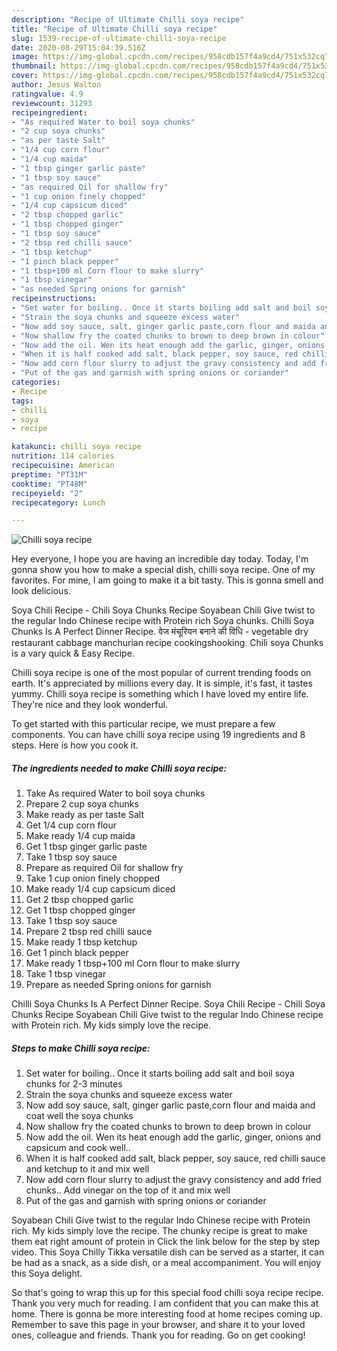 ```yaml
---
description: "Recipe of Ultimate Chilli soya recipe"
title: "Recipe of Ultimate Chilli soya recipe"
slug: 1539-recipe-of-ultimate-chilli-soya-recipe
date: 2020-08-29T15:04:39.516Z
image: https://img-global.cpcdn.com/recipes/958cdb157f4a9cd4/751x532cq70/chilli-soya-recipe-recipe-main-photo.jpg
thumbnail: https://img-global.cpcdn.com/recipes/958cdb157f4a9cd4/751x532cq70/chilli-soya-recipe-recipe-main-photo.jpg
cover: https://img-global.cpcdn.com/recipes/958cdb157f4a9cd4/751x532cq70/chilli-soya-recipe-recipe-main-photo.jpg
author: Jesus Walton
ratingvalue: 4.9
reviewcount: 31293
recipeingredient:
- "As required Water to boil soya chunks"
- "2 cup soya chunks"
- "as per taste Salt"
- "1/4 cup corn flour"
- "1/4 cup maida"
- "1 tbsp ginger garlic paste"
- "1 tbsp soy sauce"
- "as required Oil for shallow fry"
- "1 cup onion finely chopped"
- "1/4 cup capsicum diced"
- "2 tbsp chopped garlic"
- "1 tbsp chopped ginger"
- "1 tbsp soy sauce"
- "2 tbsp red chilli sauce"
- "1 tbsp ketchup"
- "1 pinch black pepper"
- "1 tbsp+100 ml Corn flour to make slurry"
- "1 tbsp vinegar"
- "as needed Spring onions for garnish"
recipeinstructions:
- "Set water for boiling.. Once it starts boiling add salt and boil soya chunks for 2-3 minutes"
- "Strain the soya chunks and squeeze excess water"
- "Now add soy sauce, salt, ginger garlic paste,corn flour and maida and coat well the soya chunks"
- "Now shallow fry the coated chunks to brown to deep brown in colour"
- "Now add the oil. Wen its heat enough add the garlic, ginger, onions and capsicum and cook well.."
- "When it is half cooked add salt, black pepper, soy sauce, red chilli sauce and ketchup to it and mix well"
- "Now add corn flour slurry to adjust the gravy consistency and add fried chunks.. Add vinegar on the top of it and mix well"
- "Put of the gas and garnish with spring onions or coriander"
categories:
- Recipe
tags:
- chilli
- soya
- recipe

katakunci: chilli soya recipe 
nutrition: 114 calories
recipecuisine: American
preptime: "PT31M"
cooktime: "PT48M"
recipeyield: "2"
recipecategory: Lunch

---
```



![Chilli soya recipe](https://img-global.cpcdn.com/recipes/958cdb157f4a9cd4/751x532cq70/chilli-soya-recipe-recipe-main-photo.jpg)

Hey everyone, I hope you are having an incredible day today. Today, I'm gonna show you how to make a special dish, chilli soya recipe. One of my favorites. For mine, I am going to make it a bit tasty. This is gonna smell and look delicious.

Soya Chili Recipe - Chili Soya Chunks Recipe Soyabean Chili Give twist to the regular Indo Chinese recipe with Protein rich Soya chunks. Chilli Soya Chunks Is A Perfect Dinner Recipe. वेज मंचूरियन बनाने की विधि - vegetable dry restaurant cabbage manchurian recipe cookingshooking. Chili soya Chunks is a vary quick &amp; Easy Recipe.

Chilli soya recipe is one of the most popular of current trending foods on earth. It's appreciated by millions every day. It is simple, it's fast, it tastes yummy. Chilli soya recipe is something which I have loved my entire life. They're nice and they look wonderful.


To get started with this particular recipe, we must prepare a few components. You can have chilli soya recipe using 19 ingredients and 8 steps. Here is how you cook it.

<!--inarticleads1-->

##### The ingredients needed to make Chilli soya recipe:

1. Take As required Water to boil soya chunks
1. Prepare 2 cup soya chunks
1. Make ready as per taste Salt
1. Get 1/4 cup corn flour
1. Make ready 1/4 cup maida
1. Get 1 tbsp ginger garlic paste
1. Take 1 tbsp soy sauce
1. Prepare as required Oil for shallow fry
1. Take 1 cup onion finely chopped
1. Make ready 1/4 cup capsicum diced
1. Get 2 tbsp chopped garlic
1. Get 1 tbsp chopped ginger
1. Take 1 tbsp soy sauce
1. Prepare 2 tbsp red chilli sauce
1. Make ready 1 tbsp ketchup
1. Get 1 pinch black pepper
1. Make ready 1 tbsp+100 ml Corn flour to make slurry
1. Take 1 tbsp vinegar
1. Prepare as needed Spring onions for garnish


Chilli Soya Chunks Is A Perfect Dinner Recipe. Soya Chili Recipe - Chili Soya Chunks Recipe Soyabean Chili Give twist to the regular Indo Chinese recipe with Protein rich. My kids simply love the recipe. 

<!--inarticleads2-->

##### Steps to make Chilli soya recipe:

1. Set water for boiling.. Once it starts boiling add salt and boil soya chunks for 2-3 minutes
1. Strain the soya chunks and squeeze excess water
1. Now add soy sauce, salt, ginger garlic paste,corn flour and maida and coat well the soya chunks
1. Now shallow fry the coated chunks to brown to deep brown in colour
1. Now add the oil. Wen its heat enough add the garlic, ginger, onions and capsicum and cook well..
1. When it is half cooked add salt, black pepper, soy sauce, red chilli sauce and ketchup to it and mix well
1. Now add corn flour slurry to adjust the gravy consistency and add fried chunks.. Add vinegar on the top of it and mix well
1. Put of the gas and garnish with spring onions or coriander


Soyabean Chili Give twist to the regular Indo Chinese recipe with Protein rich. My kids simply love the recipe. The chunky recipe is great to make them eat right amount of protein in Click the link below for the step by step video. This Soya Chilly Tikka versatile dish can be served as a starter, it can be had as a snack, as a side dish, or a meal accompaniment. You will enjoy this Soya delight. 

So that's going to wrap this up for this special food chilli soya recipe recipe. Thank you very much for reading. I am confident that you can make this at home. There is gonna be more interesting food at home recipes coming up. Remember to save this page in your browser, and share it to your loved ones, colleague and friends. Thank you for reading. Go on get cooking!

